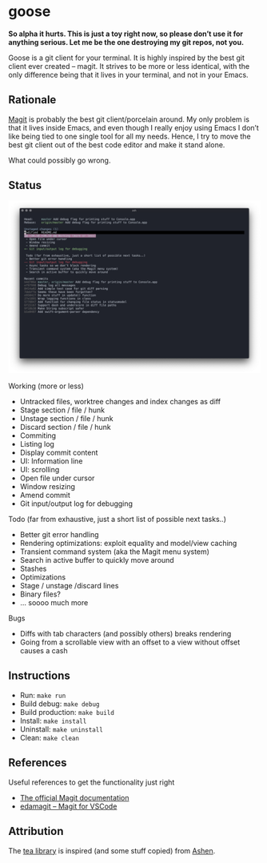 # goose

**So alpha it hurts. This is just a toy right now, so please don’t use it for anything serious. Let me be the one destroying my
git repos, not you.**

Goose is a git client for your terminal. It is highly inspired by the best git client ever created – magit. It strives to be more
or less identical, with the only difference being that it lives in your terminal, and not in your Emacs.

## Rationale
[Magit](https://magit.vc) is probably the best git client/porcelain around. My only problem is that it lives inside Emacs,
and even though I really enjoy using Emacs I don’t like being tied to one single tool for all my needs. Hence, I try to move
the best git client out of the best code editor and make it stand alone.

What could possibly go wrong.

## Status

![Image of goose status view](screenshot.png)

Working (more or less)
- Untracked files, worktree changes and index changes as diff
- Stage section / file / hunk
- Unstage section / file / hunk
- Discard section / file / hunk
- Commiting
- Listing log
- Display commit content
- UI: Information line
- UI: scrolling
- Open file under cursor
- Window resizing
- Amend commit
- Git input/output log for debugging

Todo (far from exhaustive, just a short list of possible next tasks..)
- Better git error handling
- Rendering optimizations: exploit equality and model/view caching
- Transient command system (aka the Magit menu system)
- Search in active buffer to quickly move around
- Stashes
- Optimizations
- Stage / unstage /discard lines
- Binary files?
- ... soooo much more

Bugs
- Diffs with tab characters (and possibly others) breaks rendering
- Going from a scrollable view with an offset to a view without offset causes a cash

## Instructions

- Run: `make run`
- Build debug: `make debug`
- Build production: `make build`
- Install: `make install`
- Uninstall: `make uninstall`
- Clean: `make clean`

## References

Useful references to get the functionality just right

- [The official Magit documentation](https://github.com/magit/magit/blob/master/Documentation/magit.org)
- [edamagit – Magit for VSCode](https://github.com/kahole/edamagit)

## Attribution

The [tea library](libraries/tea) is inspired (and some stuff copied) from [Ashen](https://github.com/colinta/Ashen).
